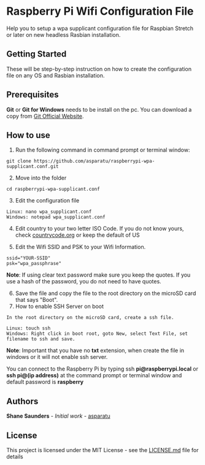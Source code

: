 # Raspberry Pi Wifi Configuration File
Help you to setup a wpa supplicant configuration file for Raspbian Stretch or later on new headless Rasbian installation.

## Getting Started
These will be step-by-step instruction on how to create the configuration file on any OS and Rasbian installation.

## Prerequisites
**Git** or **Git for Windows** needs to be install on the pc. You can download a copy from [Git Official Website](https://git-scm.com/downloads).

## How to use
1. Run the following command in command prompt or terminal window:
```
git clone https://github.com/asparatu/raspberrypi-wpa-supplicant.conf.git
```
2. Move into the folder
```
cd raspberrypi-wpa-supplicant.conf
```
3. Edit the configuration file
```
Linux: nano wpa_supplicant.conf
Windows: notepad wpa_supplicant.conf
```
4. Edit country to your two letter ISO Code.
If you do not know yours, check [countrycode.org](https://countrycode.org/) or keep the default of US

5. Edit the Wifi SSID and PSK to your Wifi Information.
```
ssid="YOUR-SSID"
psk="wpa_passphrase"
```
**Note**: If using clear text password make sure you keep the quotes. If you use a hash of the password, you do not need to have quotes.

6. Save the file and copy the file to the root directory on the microSD card that says "Boot".
7. How to enable SSH Server on boot
```
In the root directory on the microSD card, create a ssh file.

Linux: touch ssh
Windows: Right click in boot root, goto New, select Text File, set filename to ssh and save.
```
<p><strong>Note</strong>: Important that you have no <strong>txt</strong> extension, when create the file in windows or it will not enable ssh server.</p>
<p>You can connect to the Raspberry Pi by typing ssh <strong>pi@raspberrypi.local</strong> or <strong>ssh pi@(ip address)</strong> at the command prompt or terminal window and default password is <strong>raspberry</strong></p>

## Authors

**Shane Saunders** - *Initial work* - [asparatu](https://github.com/asparatu)

## License

This project is licensed under the MIT License - see the [LICENSE.md](LICENSE.md) file for details
